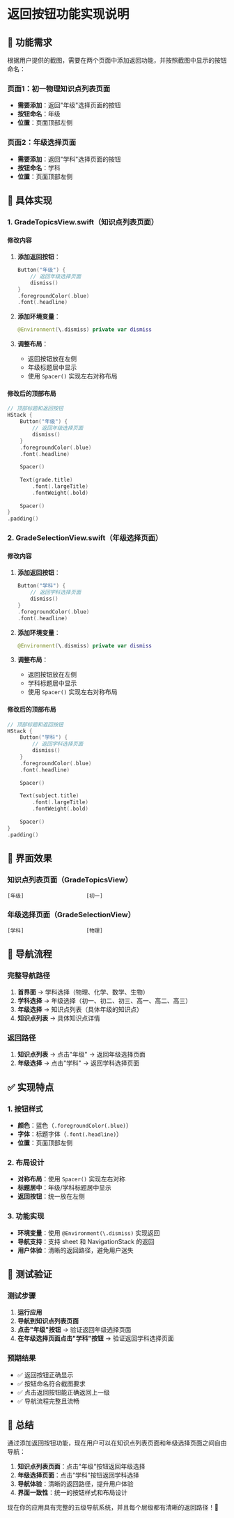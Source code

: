 # 返回按钮功能实现说明

## 🎯 功能需求

根据用户提供的截图，需要在两个页面中添加返回功能，并按照截图中显示的按钮命名：

### 页面1：初一物理知识点列表页面
- **需要添加**：返回"年级"选择页面的按钮
- **按钮命名**：年级
- **位置**：页面顶部左侧

### 页面2：年级选择页面
- **需要添加**：返回"学科"选择页面的按钮
- **按钮命名**：学科
- **位置**：页面顶部左侧

## 🔧 具体实现

### 1. GradeTopicsView.swift（知识点列表页面）

#### 修改内容
1. **添加返回按钮**：
   ```swift
   Button("年级") {
       // 返回年级选择页面
       dismiss()
   }
   .foregroundColor(.blue)
   .font(.headline)
   ```

2. **添加环境变量**：
   ```swift
   @Environment(\.dismiss) private var dismiss
   ```

3. **调整布局**：
   - 返回按钮放在左侧
   - 年级标题居中显示
   - 使用 `Spacer()` 实现左右对称布局

#### 修改后的顶部布局
```swift
// 顶部标题和返回按钮
HStack {
    Button("年级") {
        // 返回年级选择页面
        dismiss()
    }
    .foregroundColor(.blue)
    .font(.headline)
    
    Spacer()
    
    Text(grade.title)
        .font(.largeTitle)
        .fontWeight(.bold)
    
    Spacer()
}
.padding()
```

### 2. GradeSelectionView.swift（年级选择页面）

#### 修改内容
1. **添加返回按钮**：
   ```swift
   Button("学科") {
       // 返回学科选择页面
       dismiss()
   }
   .foregroundColor(.blue)
   .font(.headline)
   ```

2. **添加环境变量**：
   ```swift
   @Environment(\.dismiss) private var dismiss
   ```

3. **调整布局**：
   - 返回按钮放在左侧
   - 学科标题居中显示
   - 使用 `Spacer()` 实现左右对称布局

#### 修改后的顶部布局
```swift
// 顶部标题和返回按钮
HStack {
    Button("学科") {
        // 返回学科选择页面
        dismiss()
    }
    .foregroundColor(.blue)
    .font(.headline)
    
    Spacer()
    
    Text(subject.title)
        .font(.largeTitle)
        .fontWeight(.bold)
    
    Spacer()
}
.padding()
```

## 📱 界面效果

### 知识点列表页面（GradeTopicsView）
```
[年级]                    [初一]
```

### 年级选择页面（GradeSelectionView）
```
[学科]                    [物理]
```

## 🔄 导航流程

### 完整导航路径
1. **首界面** → 学科选择（物理、化学、数学、生物）
2. **学科选择** → 年级选择（初一、初二、初三、高一、高二、高三）
3. **年级选择** → 知识点列表（具体年级的知识点）
4. **知识点列表** → 具体知识点详情

### 返回路径
1. **知识点列表** → 点击"年级" → 返回年级选择页面
2. **年级选择** → 点击"学科" → 返回学科选择页面

## ✅ 实现特点

### 1. 按钮样式
- **颜色**：蓝色（`.foregroundColor(.blue)`）
- **字体**：标题字体（`.font(.headline)`）
- **位置**：页面顶部左侧

### 2. 布局设计
- **对称布局**：使用 `Spacer()` 实现左右对称
- **标题居中**：年级/学科标题居中显示
- **返回按钮**：统一放在左侧

### 3. 功能实现
- **环境变量**：使用 `@Environment(\.dismiss)` 实现返回
- **导航支持**：支持 sheet 和 NavigationStack 的返回
- **用户体验**：清晰的返回路径，避免用户迷失

## 🧪 测试验证

### 测试步骤
1. **运行应用**
2. **导航到知识点列表页面**
3. **点击"年级"按钮** → 验证返回年级选择页面
4. **在年级选择页面点击"学科"按钮** → 验证返回学科选择页面

### 预期结果
- ✅ 返回按钮正确显示
- ✅ 按钮命名符合截图要求
- ✅ 点击返回按钮能正确返回上一级
- ✅ 导航流程完整且流畅

## 🎉 总结

通过添加返回按钮功能，现在用户可以在知识点列表页面和年级选择页面之间自由导航：

1. **知识点列表页面**：点击"年级"按钮返回年级选择
2. **年级选择页面**：点击"学科"按钮返回学科选择
3. **导航体验**：清晰的返回路径，提升用户体验
4. **界面一致性**：统一的按钮样式和布局设计

现在你的应用具有完整的五级导航系统，并且每个层级都有清晰的返回路径！🎯
